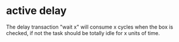 # active delay
The delay transaction "wait x" will consume x cycles when the box is checked, if not the task should be totally idle for x units of time.
